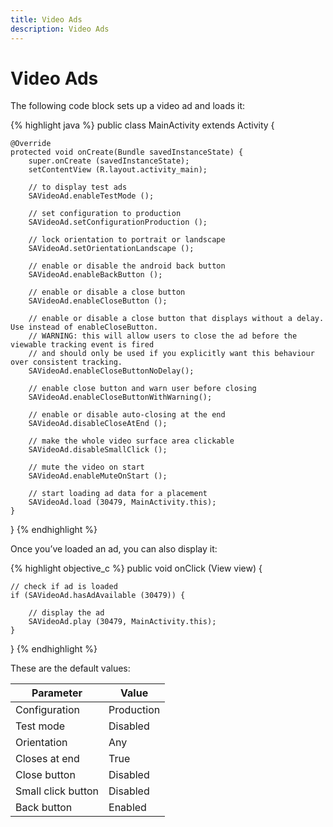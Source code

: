 ```yaml
---
title: Video Ads
description: Video Ads
---
```


# Video Ads

The following code block sets up a video ad and loads it:

{% highlight java %}
public class MainActivity extends Activity {

    @Override
    protected void onCreate(Bundle savedInstanceState) {
        super.onCreate (savedInstanceState);
        setContentView (R.layout.activity_main);

        // to display test ads
        SAVideoAd.enableTestMode ();

        // set configuration to production
        SAVideoAd.setConfigurationProduction ();

        // lock orientation to portrait or landscape
        SAVideoAd.setOrientationLandscape ();

        // enable or disable the android back button
        SAVideoAd.enableBackButton ();

        // enable or disable a close button
        SAVideoAd.enableCloseButton ();

        // enable or disable a close button that displays without a delay. Use instead of enableCloseButton.
        // WARNING: this will allow users to close the ad before the viewable tracking event is fired
        // and should only be used if you explicitly want this behaviour over consistent tracking.
        SAVideoAd.enableCloseButtonNoDelay();
        
        // enable close button and warn user before closing
        SAVideoAd.enableCloseButtonWithWarning();

        // enable or disable auto-closing at the end
        SAVideoAd.disableCloseAtEnd ();

        // make the whole video surface area clickable
        SAVideoAd.disableSmallClick ();
        
        // mute the video on start
        SAVideoAd.enableMuteOnStart ();

        // start loading ad data for a placement
        SAVideoAd.load (30479, MainActivity.this);
    }
}
{% endhighlight %}

Once you’ve loaded an ad, you can also display it:

{% highlight objective_c %}
public void onClick (View view) {

    // check if ad is loaded
    if (SAVideoAd.hasAdAvailable (30479)) {

        // display the ad
        SAVideoAd.play (30479, MainActivity.this);
    }
}
{% endhighlight %}

These are the default values:

| Parameter | Value |
|-----|-----|
| Configuration | Production |
| Test mode | Disabled |
| Orientation | Any | 
| Closes at end | True |
| Close button | Disabled |
| Small click button | Disabled | 
| Back button | Enabled |
